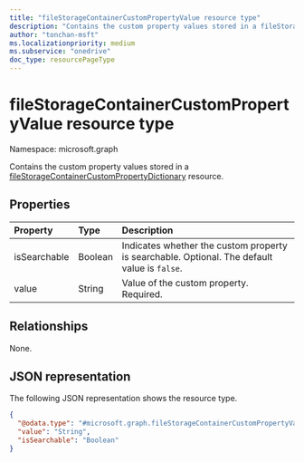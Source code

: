 ```yaml
---
title: "fileStorageContainerCustomPropertyValue resource type"
description: "Contains the custom property values stored in a fileStorageContainerCustomPropertyDictionary".
author: "tonchan-msft"
ms.localizationpriority: medium
ms.subservice: "onedrive"
doc_type: resourcePageType
---
```


# fileStorageContainerCustomPropertyValue resource type

Namespace: microsoft.graph

Contains the custom property values stored in a [fileStorageContainerCustomPropertyDictionary](../resources/filestoragecontainercustompropertydictionary.md) resource.


## Properties
|Property|Type|Description|
|:---|:---|:---|
|isSearchable|Boolean|Indicates whether the custom property is searchable. Optional. The default value is `false`.|
|value|String|Value of the custom property. Required.|

## Relationships
None.

## JSON representation
The following JSON representation shows the resource type.

<!-- {
  "blockType": "resource",
  "@odata.type": "microsoft.graph.fileStorageContainerCustomPropertyValue"
}
-->
``` json
{
  "@odata.type": "#microsoft.graph.fileStorageContainerCustomPropertyValue",
  "value": "String",
  "isSearchable": "Boolean"
}
```

